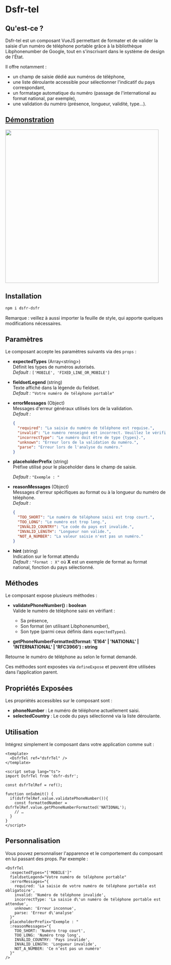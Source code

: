 # Dsfr-tel

## Qu'est-ce ?

Dsfr-tel est un composant VueJS permettant de formater et de valider la saisie d’un numéro de téléphone portable grâce à la bibliothèque Libphonenumber de Google, tout en s'inscrivant dans le système de design de l'État.

Il offre notamment :

- un champ de saisie dédié aux numéros de téléphone,
- une liste déroulante accessible pour sélectionner l'indicatif du pays correspondant,
- un formatage automatique du numéro (passage de l'international au format national, par exemple),
- une validation du numéro (présence, longueur, validité, type…).

## [Démonstration](https://edouardroger.github.io/dsfr-tel-demo/)

<img width="480" alt="" src="https://github.com/user-attachments/assets/f7ab3883-60fe-4e4b-9a26-20514099c6d1" />

## Installation

```bash
npm i dsfr-dsfr
```

Remarque : veillez à aussi importer la feuille de style, qui apporte quelques modifications nécessaires.

## Paramètres

Le composant accepte les paramètres suivants via des `props` :

- **expectedTypes** (Array\<string\>)  
  Définit les types de numéros autorisés.  
  *Default :* `['MOBILE', 'FIXED_LINE_OR_MOBILE']`

- **fieldsetLegend** (string)  
  Texte affiché dans la légende du fieldset.  
  *Default :* `"Votre numéro de téléphone portable"`

- **errorMessages** (Object)  
  Messages d'erreur généraux utilisés lors de la validation.  
  *Default :*

  ```json
  {
    "required": "La saisie du numéro de téléphone est requise.",
    "invalid": "Le numéro renseigné est incorrect. Veuillez le vérifier.",
    "incorrectType": "Le numéro doit être de type {types}.",
    "unknown": "Erreur lors de la validation du numéro.",
    "parse": "Erreur lors de l'analyse du numéro."
  }
  ```

- **placeholderPrefix** (string)  
  Préfixe utilisé pour le placeholder dans le champ de saisie.  

  *Default :* `"Exemple : "`

- **reasonMessages** (Object)  
  Messages d'erreur spécifiques au format ou à la longueur du numéro de téléphone.  
  *Default :*

  ```json
  {
    "TOO_SHORT": "Le numéro de téléphone saisi est trop court.",
    "TOO_LONG": "Le numéro est trop long.",
    "INVALID_COUNTRY": "Le code du pays est invalide.",
    "INVALID_LENGTH": "Longueur non valide.",
    "NOT_A_NUMBER": "La valeur saisie n'est pas un numéro."
  }
  ```

- **hint** (string)  
  Indication sur le format attendu  
  *Default :* `"Format : X"` où **X** est un exemple de format au format national, fonction du pays sélectionné.

## Méthodes

Le composant expose plusieurs méthodes :

- **validatePhoneNumber() : boolean**  
  Valide le numéro de téléphone saisi en vérifiant :
  - Sa présence,
  - Son format (en utilisant Libphonenumber),
  - Son type (parmi ceux définis dans `expectedTypes`).

- **getPhoneNumberFormatted(format: 'E164' | 'NATIONAL' | 'INTERNATIONAL' | 'RFC3966') : string**  

Retourne le numéro de téléphone au selon le format demandé.

Ces méthodes sont exposées via `defineExpose` et peuvent être utilisées dans l’application parent.

## Propriétés Exposées

Les propriétés accessibles sur le composant sont :

- **phoneNumber** : Le numéro de téléphone actuellement saisi.
- **selectedCountry** : Le code du pays sélectionné via la liste déroulante.

## Utilisation

Intégrez simplement le composant dans votre application comme suit :

```vue
<template>
  <DsfrTel ref="dsfrTel" />
</template>

<script setup lang="ts">
import DsfrTel from 'dsfr-dsfr';

const dsfrTelRef = ref();

function onSubmit() {
  if(dsfrTelRef.value.validatePhoneNumber()){
    const formattedNumber = dsfrTelRef.value.getPhoneNumberFormatted('NATIONAL');
    // …
  }
}
</script>
```

## Personnalisation

Vous pouvez personnaliser l'apparence et le comportement du composant en lui passant des props. Par exemple :

```vue
<DsfrTel
  :expectedTypes="['MOBILE']"
  fieldsetLegend="Votre numéro de téléphone portable"
  :errorMessages="{
    required: 'La saisie de votre numéro de téléphone portable est obligatoire',
    invalid: 'Numéro de téléphone invalide',
    incorrectType: 'La saisie d\'un numéro de téléphone portable est attendue',
    unknown: 'Erreur inconnue',
    parse: 'Erreur d\'analyse'
  }"
  placeholderPrefix="Exemple : "
  :reasonMessages="{
    TOO_SHORT: 'Numéro trop court',
    TOO_LONG: 'Numéro trop long',
    INVALID_COUNTRY: 'Pays invalide',
    INVALID_LENGTH: 'Longueur invalide',
    NOT_A_NUMBER: 'Ce n’est pas un numéro'
  }"
/>
```
